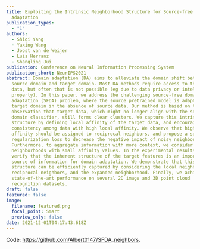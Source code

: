 ```yaml
---
title: Exploiting the Intrinsic Neighborhood Structure for Source-free Domain
  Adaptation
publication_types:
  - "1"
authors:
  - Shiqi Yang
  - Yaxing Wang
  - Joost van de Weijer
  - Luis Herranz
  - Shangling Jui
publication: Conference on Neural Information Processing System
publication_short: NeurIPS2021
abstract: Domain adaptation (DA) aims to alleviate the domain shift between
  source domain and target domain. Most DA methods require access to the source
  data, but often that is not possible (eg due to data privacy or intellectual
  property). In this paper, we address the challenging source-free domain
  adaptation (SFDA) problem, where the source pretrained model is adapted to the
  target domain in the absence of source data. Our method is based on the
  observation that target data, which might no longer align with the source
  domain classifier, still forms clear clusters. We capture this intrinsic
  structure by defining local affinity of the target data, and encourage label
  consistency among data with high local affinity. We observe that higher
  affinity should be assigned to reciprocal neighbors, and propose a self
  regularization loss to decrease the negative impact of noisy neighbors.
  Furthermore, to aggregate information with more context, we consider expanded
  neighborhoods with small affinity values. In the experimental results we
  verify that the inherent structure of the target features is an important
  source of information for domain adaptation. We demonstrate that this local
  structure can be efficiently captured by considering the local neighbors, the
  reciprocal neighbors, and the expanded neighborhood. Finally, we achieve
  state-of-the-art performance on several 2D image and 3D point cloud
  recognition datasets.
draft: false
featured: false
image:
  filename: featured.png
  focal_point: Smart
  preview_only: false
date: 2021-12-01T04:17:43.618Z
---
```

Code: <https://github.com/Albert0147/SFDA_neighbors>.